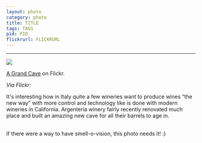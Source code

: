 ```yaml
---
layout: photo
category: photo
title: TITLE
tags: TAGS
pid: PID
flickrurl: FLICKRURL
---
```

---

<a href="http://www.flickr.com/photos/cycomachead/6602363703/"><img src="/tumblr_files/tumblr_lxrdf45JYM1qluysoo1_500.jpg"/></a><br/><p><a href="http://www.flickr.com/photos/cycomachead/6602363703/" title="A Grand Cave">A Grand Cave</a> on Flickr.</p><p><i>Via Flickr:</i><br/>

It's interesting how in Italy quite a few wineries want to produce wines &#8220;the new way&#8221; with more control and technology like is done with modern wineries in California. Argenteria winery fairly recently renovated much place and built an amazing new cave for all their barrels to age in. <br/><br/>

If there were a way to have smell-o-vision, this photo needs it! :)</p>
